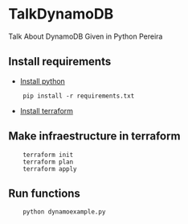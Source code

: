# TalkDynamoDB
Talk About DynamoDB Given in Python Pereira

## Install requirements

- [Install python](https://www.python.org/downloads/)

``` 
	pip install -r requirements.txt
```
- [Install terraform](https://www.terraform.io/downloads.html)

## Make infraestructure in terraform

```
	terraform init
	terraform plan
	terraform apply
```

## Run functions

``` 
	python dynamoexample.py
```
	